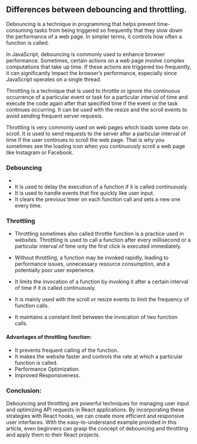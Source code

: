 ## Differences between debouncing and throttling.

Debouncing is a technique in programming that helps prevent time-consuming tasks from being triggered so frequently that they slow down the performance of a web page. In simpler terms, it controls how often a function is called.

In JavaScript, debouncing is commonly used to enhance browser performance. Sometimes, certain actions on a web page involve complex computations that take up time. If these actions are triggered too frequently, it can significantly impact the browser’s performance, especially since JavaScript operates on a single thread. 

Throttling is a technique that is used to throttle or ignore the continuous occurrence of a particular event or task for a particular interval of time and execute the code again after that specified time if the event or the task continues occurring. It can be used with the resize and the scroll events to avoid sending frequent server requests.

Throttling is very commonly used on web pages which loads some data on scroll. It is used to send requests to the server after a particular interval of time if the user continues to scroll the web page. That is why you sometimes see the loading icon when you continuously scroll a web page like Instagram or Facebook.

### Debouncing
-
- It is used to delay the execution of a function if it is called continuously.
- It is used to handle events that fire quickly like user input.
- It clears the previous timer on each function call and sets a new one every time.

### Throttling

- Throttling sometimes also called throttle function is a practice used in websites. Throttling is used to call a function after every millisecond or a particular interval of time only the first click is executed immediately.

- Without throttling, a function may be invoked rapidly, leading to performance issues, unnecessary resource consumption, and a potentially poor user experience. 

- It limits the invocation of a function by invoking it after a certain interval of time if it is called continuously.
- It is mainly used with the scroll or resize events to limit the frequency of function calls.
- It maintains a constant limit between the invocation of two function calls.

#### Advantages of throttling function: 

- It prevents frequent calling of the function.
- It makes the website faster and controls the rate at which a particular function is called.
- Performance Optimization.
- Improved Responsiveness.

### Conclusion:

Debouncing and throttling are powerful techniques for managing user input and optimizing API requests in React applications. By incorporating these strategies with React hooks, we can create more efficient and responsive user interfaces. With the easy-to-understand example provided in this article, even beginners can grasp the concept of debouncing and throttling and apply them to their React projects.
